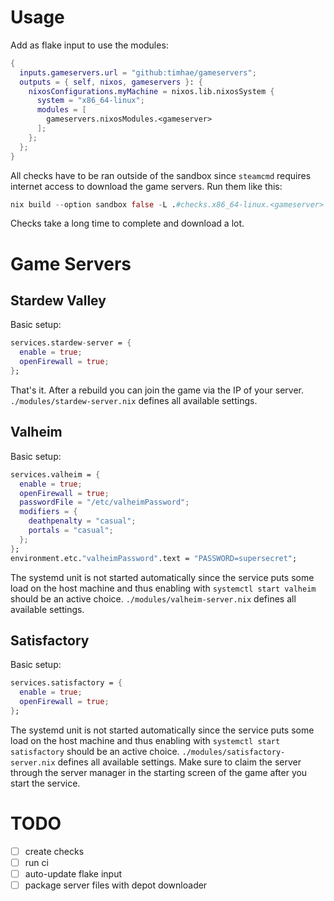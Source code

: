 # Usage

Add as flake input to use the modules:

```nix
{
  inputs.gameservers.url = "github:timhae/gameservers";
  outputs = { self, nixos, gameservers }: {
    nixosConfigurations.myMachine = nixos.lib.nixosSystem {
      system = "x86_64-linux";
      modules = [
        gameservers.nixosModules.<gameserver>
      ];
    };
  };
}
```

All checks have to be ran outside of the sandbox since `steamcmd` requires
internet access to download the game servers. Run them like this:

```nix
nix build --option sandbox false -L .#checks.x86_64-linux.<gameserver>
```

Checks take a long time to complete and download a lot.

# Game Servers

## Stardew Valley

Basic setup:

```nix
services.stardew-server = {
  enable = true;
  openFirewall = true;
};
```

That's it. After a rebuild you can join the game via the IP of your server.
`./modules/stardew-server.nix` defines all available settings.

## Valheim

Basic setup:

```nix
services.valheim = {
  enable = true;
  openFirewall = true;
  passwordFile = "/etc/valheimPassword";
  modifiers = {
    deathpenalty = "casual";
    portals = "casual";
  };
};
environment.etc."valheimPassword".text = "PASSWORD=supersecret";
```

The systemd unit is not started automatically since the service puts some load
on the host machine and thus enabling with `systemctl start valheim` should be
an active choice. `./modules/valheim-server.nix` defines all available settings.

## Satisfactory

Basic setup:

```nix
services.satisfactory = {
  enable = true;
  openFirewall = true;
};
```

The systemd unit is not started automatically since the service puts some load
on the host machine and thus enabling with `systemctl start satisfactory` should
be an active choice. `./modules/satisfactory-server.nix` defines all available
settings. Make sure to claim the server through the server manager in the
starting screen of the game after you start the service.

# TODO

- [ ] create checks
- [ ] run ci
- [ ] auto-update flake input
- [ ] package server files with depot downloader

